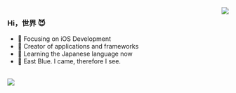 <img align="right" src="https://github-readme-stats.vercel.app/api?username=pikacode&show_icons=true&icon_color=CE1D2D&text_color=718096&bg_color=00000000&hide_title=true&hide_border=true" />

### Hi，世界 😈

-  Focusing on iOS Development
- 🔨 Creator of applications and frameworks
- 💬 Learning the Japanese language now
- 🗾 East Blue. I came, therefore I see.

<br>
<img align="left" src="https://github-profile-trophy.vercel.app/?username=pikacode&title=-Reviews" />
